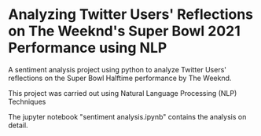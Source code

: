 # Analyzing Twitter Users' Reflections on The Weeknd's Super Bowl 2021 Performance using NLP

A sentiment analysis project using python to analyze Twitter Users' reflections on the Super Bowl Halftime performance by The Weeknd.

This project was carried out using Natural Language Processing (NLP) Techniques

The jupyter notebook "sentiment analysis.ipynb" contains the analysis on detail.
